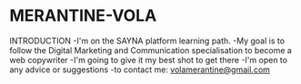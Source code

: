# MERANTINE-VOLA
INTRODUCTION
-I'm on the SAYNA platform learning path.
-My goal is to follow the Digital Marketing and Communication specialisation to become a web copywriter
-I'm going to give it my best shot to get there 
-I'm open to any advice or suggestions 
-to contact me: volamerantine@gmail.com

